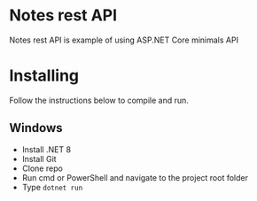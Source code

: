 # Notes rest API
Notes rest API is example of using ASP.NET Core minimals API

# Installing
Follow the instructions below to compile and run.

## Windows
* Install .NET 8
* Install Git
* Clone repo
* Run cmd or PowerShell and navigate to the project root folder
* Type `dotnet run`

